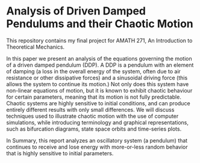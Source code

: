 # Analysis of Driven Damped Pendulums and their Chaotic Motion
This repository contains my final project for AMATH 271, An Introduction to Theoretical Mechanics.

In this paper we present an analysis of the equations governing the motion of a driven damped pendulum (DDP). A DDP is a pendulum with an element of damping (a loss in the overall energy of the system, often due to air resistance or other dissipative forces) and a sinusoidal driving force (this allows the system to continue its motion.) Not only does this system have non-linear equations of motion, but it is known to exhibit chaotic behaviour for certain parameters, meaning that its motion is not fully predictable. Chaotic systems are highly sensitive to initial conditions, and can produce entirely different results with only small differences. We will discuss techniques used to illustrate chaotic motion with the use of computer simulations, while introducing terminology and graphical representations, such as bifurcation diagrams, state space orbits and time-series plots.

In Summary, this report analyzes an oscillatory system (a pendulum) that continues to receive and lose energy with more-or-less random behavior that is highly sensitive to initial parameters.

